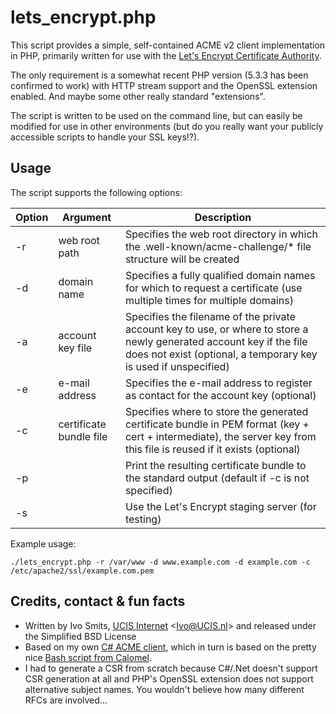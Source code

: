 lets_encrypt.php
================
This script provides a simple, self-contained ACME v2 client implementation in PHP, primarily written
for use with the [Let's Encrypt Certificate Authority](https://letsencrypt.org/).

The only requirement is a somewhat recent PHP version (5.3.3 has been confirmed to work) with HTTP
stream support and the OpenSSL extension enabled. And maybe some other really standard "extensions".

The script is written to be used on the command line, but can easily be modified for use in other
environments (but do you really want your publicly accessible scripts to handle your SSL keys!?).

Usage
-----
The script supports the following options:

| Option | Argument         | Description |
|--------|------------------|-------------|
| -r     | web root path    | Specifies the web root directory in which the .well-known/acme-challenge/* file structure will be created |
| -d     | domain name      | Specifies a fully qualified domain names for which to request a certificate (use multiple times for multiple domains) |
| -a     | account key file | Specifies the filename of the private account key to use, or where to store a newly generated account key if the file does not exist (optional, a temporary key is used if unspecified) |
| -e     | e-mail address   | Specifies the e-mail address to register as contact for the account key (optional) |
| -c     | certificate bundle file | Specifies where to store the generated certificate bundle in PEM format (key + cert + intermediate), the server key from this file is reused if it exists (optional) |
| -p     |                  | Print the resulting certificate bundle to the standard output (default if -c is not specified) |
| -s     |                  | Use the Let's Encrypt staging server (for testing) |

Example usage:
```text
./lets_encrypt.php -r /var/www -d www.example.com -d example.com -c /etc/apache2/ssl/example.com.pem
```

Credits, contact & fun facts
----------------------------
* Written by Ivo Smits, [UCIS Internet](http://www.ucis.nl) <<Ivo@UCIS.nl>> and released under the Simplified BSD License
* Based on my own [C# ACME client](https://github.com/UCIS/UCIS.Core/blob/master/NaCl/ACMEClient.cs), which in turn is based on the pretty nice [Bash script from Calomel](https://calomel.org/lets_encrypt_client.html).
* I had to generate a CSR from scratch because C#/.Net doesn't support CSR generation at all and PHP's OpenSSL extension does not support alternative subject names. You wouldn't believe how many different RFCs are involved...
